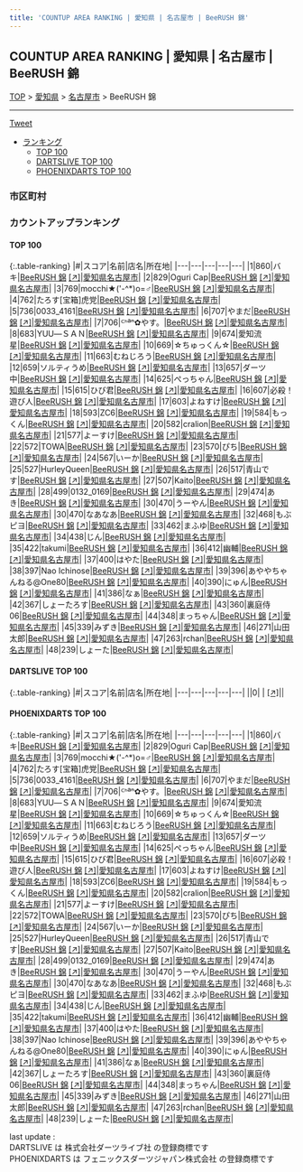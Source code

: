 ```yaml
---
title: 'COUNTUP AREA RANKING | 愛知県 | 名古屋市 | BeeRUSH 錦'
---
```

## COUNTUP AREA RANKING | 愛知県 | 名古屋市 | BeeRUSH 錦

[TOP](/darts/rank/) > [愛知県](/darts/rank/愛知県/) > [名古屋市](/darts/rank/愛知県/名古屋市/) > BeeRUSH 錦

___

<a href="https://twitter.com/share?ref_src=twsrc%5Etfw" data-text="COUNTUP AREA RANKING | 愛知県名古屋市BeeRUSH 錦" class="twitter-share-button" data-hashtags="DARTSLIVE,PHOENIXDARTS,darts,ダーツ" data-show-count="false">Tweet</a>

* [ランキング](#カウントアップランキング)
    * [TOP 100](#top-100)
    * [DARTSLIVE TOP 100](#dartslive-top-100)
    * [PHOENIXDARTS TOP 100](#phoenixdarts-top-100)

### 市区町村

<ul>

</ul>

### カウントアップランキング

#### TOP 100



{:.table-ranking}
|#|スコア|名前|店名|所在地|
|---|---|---|---|---|
|1|860|<span class="rank-name-pd">バキ</span>|<a href="/darts/rank/shops/76444.html">BeeRUSH 錦</a> <a href="https://vs.phoenixdarts.com/jp/shop/shopDetailInfo/s_76444?s_seq=76444">[↗]</a>|<a href="/darts/rank/愛知県/名古屋市">愛知県名古屋市</a>|
|2|829|<span class="rank-name-pd">Oguri Cap</span>|<a href="/darts/rank/shops/76444.html">BeeRUSH 錦</a> <a href="https://vs.phoenixdarts.com/jp/shop/shopDetailInfo/s_76444?s_seq=76444">[↗]</a>|<a href="/darts/rank/愛知県/名古屋市">愛知県名古屋市</a>|
|3|769|<span class="rank-name-pd">mocchi★(&#x27;-^*)o=♂</span>|<a href="/darts/rank/shops/76444.html">BeeRUSH 錦</a> <a href="https://vs.phoenixdarts.com/jp/shop/shopDetailInfo/s_76444?s_seq=76444">[↗]</a>|<a href="/darts/rank/愛知県/名古屋市">愛知県名古屋市</a>|
|4|762|<span class="rank-name-pd">たろす[宝箱]虎党</span>|<a href="/darts/rank/shops/76444.html">BeeRUSH 錦</a> <a href="https://vs.phoenixdarts.com/jp/shop/shopDetailInfo/s_76444?s_seq=76444">[↗]</a>|<a href="/darts/rank/愛知県/名古屋市">愛知県名古屋市</a>|
|5|736|<span class="rank-name-pd">0033_4161</span>|<a href="/darts/rank/shops/76444.html">BeeRUSH 錦</a> <a href="https://vs.phoenixdarts.com/jp/shop/shopDetailInfo/s_76444?s_seq=76444">[↗]</a>|<a href="/darts/rank/愛知県/名古屋市">愛知県名古屋市</a>|
|6|707|<span class="rank-name-pd">やまだ</span>|<a href="/darts/rank/shops/76444.html">BeeRUSH 錦</a> <a href="https://vs.phoenixdarts.com/jp/shop/shopDetailInfo/s_76444?s_seq=76444">[↗]</a>|<a href="/darts/rank/愛知県/名古屋市">愛知県名古屋市</a>|
|7|706|<span class="rank-name-pd">ᒼᑋªⁿ✿やす。</span>|<a href="/darts/rank/shops/76444.html">BeeRUSH 錦</a> <a href="https://vs.phoenixdarts.com/jp/shop/shopDetailInfo/s_76444?s_seq=76444">[↗]</a>|<a href="/darts/rank/愛知県/名古屋市">愛知県名古屋市</a>|
|8|683|<span class="rank-name-pd">YUU―ＳＡＮ</span>|<a href="/darts/rank/shops/76444.html">BeeRUSH 錦</a> <a href="https://vs.phoenixdarts.com/jp/shop/shopDetailInfo/s_76444?s_seq=76444">[↗]</a>|<a href="/darts/rank/愛知県/名古屋市">愛知県名古屋市</a>|
|9|674|<span class="rank-name-pd">愛知流星</span>|<a href="/darts/rank/shops/76444.html">BeeRUSH 錦</a> <a href="https://vs.phoenixdarts.com/jp/shop/shopDetailInfo/s_76444?s_seq=76444">[↗]</a>|<a href="/darts/rank/愛知県/名古屋市">愛知県名古屋市</a>|
|10|669|<span class="rank-name-pd">☆ちゅっくん☆</span>|<a href="/darts/rank/shops/76444.html">BeeRUSH 錦</a> <a href="https://vs.phoenixdarts.com/jp/shop/shopDetailInfo/s_76444?s_seq=76444">[↗]</a>|<a href="/darts/rank/愛知県/名古屋市">愛知県名古屋市</a>|
|11|663|<span class="rank-name-pd">むねじろう</span>|<a href="/darts/rank/shops/76444.html">BeeRUSH 錦</a> <a href="https://vs.phoenixdarts.com/jp/shop/shopDetailInfo/s_76444?s_seq=76444">[↗]</a>|<a href="/darts/rank/愛知県/名古屋市">愛知県名古屋市</a>|
|12|659|<span class="rank-name-pd">ソルティうめ</span>|<a href="/darts/rank/shops/76444.html">BeeRUSH 錦</a> <a href="https://vs.phoenixdarts.com/jp/shop/shopDetailInfo/s_76444?s_seq=76444">[↗]</a>|<a href="/darts/rank/愛知県/名古屋市">愛知県名古屋市</a>|
|13|657|<span class="rank-name-pd">ダーツ中</span>|<a href="/darts/rank/shops/76444.html">BeeRUSH 錦</a> <a href="https://vs.phoenixdarts.com/jp/shop/shopDetailInfo/s_76444?s_seq=76444">[↗]</a>|<a href="/darts/rank/愛知県/名古屋市">愛知県名古屋市</a>|
|14|625|<span class="rank-name-pd">ぺっちゃん</span>|<a href="/darts/rank/shops/76444.html">BeeRUSH 錦</a> <a href="https://vs.phoenixdarts.com/jp/shop/shopDetailInfo/s_76444?s_seq=76444">[↗]</a>|<a href="/darts/rank/愛知県/名古屋市">愛知県名古屋市</a>|
|15|615|<span class="rank-name-pd">ひび君</span>|<a href="/darts/rank/shops/76444.html">BeeRUSH 錦</a> <a href="https://vs.phoenixdarts.com/jp/shop/shopDetailInfo/s_76444?s_seq=76444">[↗]</a>|<a href="/darts/rank/愛知県/名古屋市">愛知県名古屋市</a>|
|16|607|<span class="rank-name-pd">必殺！遊び人</span>|<a href="/darts/rank/shops/76444.html">BeeRUSH 錦</a> <a href="https://vs.phoenixdarts.com/jp/shop/shopDetailInfo/s_76444?s_seq=76444">[↗]</a>|<a href="/darts/rank/愛知県/名古屋市">愛知県名古屋市</a>|
|17|603|<span class="rank-name-pd">よねすけ</span>|<a href="/darts/rank/shops/76444.html">BeeRUSH 錦</a> <a href="https://vs.phoenixdarts.com/jp/shop/shopDetailInfo/s_76444?s_seq=76444">[↗]</a>|<a href="/darts/rank/愛知県/名古屋市">愛知県名古屋市</a>|
|18|593|<span class="rank-name-pd">ZC6</span>|<a href="/darts/rank/shops/76444.html">BeeRUSH 錦</a> <a href="https://vs.phoenixdarts.com/jp/shop/shopDetailInfo/s_76444?s_seq=76444">[↗]</a>|<a href="/darts/rank/愛知県/名古屋市">愛知県名古屋市</a>|
|19|584|<span class="rank-name-pd">もっくん</span>|<a href="/darts/rank/shops/76444.html">BeeRUSH 錦</a> <a href="https://vs.phoenixdarts.com/jp/shop/shopDetailInfo/s_76444?s_seq=76444">[↗]</a>|<a href="/darts/rank/愛知県/名古屋市">愛知県名古屋市</a>|
|20|582|<span class="rank-name-pd">cralion</span>|<a href="/darts/rank/shops/76444.html">BeeRUSH 錦</a> <a href="https://vs.phoenixdarts.com/jp/shop/shopDetailInfo/s_76444?s_seq=76444">[↗]</a>|<a href="/darts/rank/愛知県/名古屋市">愛知県名古屋市</a>|
|21|577|<span class="rank-name-pd">よーすけ</span>|<a href="/darts/rank/shops/76444.html">BeeRUSH 錦</a> <a href="https://vs.phoenixdarts.com/jp/shop/shopDetailInfo/s_76444?s_seq=76444">[↗]</a>|<a href="/darts/rank/愛知県/名古屋市">愛知県名古屋市</a>|
|22|572|<span class="rank-name-pd">TOWA</span>|<a href="/darts/rank/shops/76444.html">BeeRUSH 錦</a> <a href="https://vs.phoenixdarts.com/jp/shop/shopDetailInfo/s_76444?s_seq=76444">[↗]</a>|<a href="/darts/rank/愛知県/名古屋市">愛知県名古屋市</a>|
|23|570|<span class="rank-name-pd">ぴち</span>|<a href="/darts/rank/shops/76444.html">BeeRUSH 錦</a> <a href="https://vs.phoenixdarts.com/jp/shop/shopDetailInfo/s_76444?s_seq=76444">[↗]</a>|<a href="/darts/rank/愛知県/名古屋市">愛知県名古屋市</a>|
|24|567|<span class="rank-name-pd">いーか</span>|<a href="/darts/rank/shops/76444.html">BeeRUSH 錦</a> <a href="https://vs.phoenixdarts.com/jp/shop/shopDetailInfo/s_76444?s_seq=76444">[↗]</a>|<a href="/darts/rank/愛知県/名古屋市">愛知県名古屋市</a>|
|25|527|<span class="rank-name-pd">HurleyQueen</span>|<a href="/darts/rank/shops/76444.html">BeeRUSH 錦</a> <a href="https://vs.phoenixdarts.com/jp/shop/shopDetailInfo/s_76444?s_seq=76444">[↗]</a>|<a href="/darts/rank/愛知県/名古屋市">愛知県名古屋市</a>|
|26|517|<span class="rank-name-pd">青山です</span>|<a href="/darts/rank/shops/76444.html">BeeRUSH 錦</a> <a href="https://vs.phoenixdarts.com/jp/shop/shopDetailInfo/s_76444?s_seq=76444">[↗]</a>|<a href="/darts/rank/愛知県/名古屋市">愛知県名古屋市</a>|
|27|507|<span class="rank-name-pd">Kaito</span>|<a href="/darts/rank/shops/76444.html">BeeRUSH 錦</a> <a href="https://vs.phoenixdarts.com/jp/shop/shopDetailInfo/s_76444?s_seq=76444">[↗]</a>|<a href="/darts/rank/愛知県/名古屋市">愛知県名古屋市</a>|
|28|499|<span class="rank-name-pd">0132_0169</span>|<a href="/darts/rank/shops/76444.html">BeeRUSH 錦</a> <a href="https://vs.phoenixdarts.com/jp/shop/shopDetailInfo/s_76444?s_seq=76444">[↗]</a>|<a href="/darts/rank/愛知県/名古屋市">愛知県名古屋市</a>|
|29|474|<span class="rank-name-pd">あき</span>|<a href="/darts/rank/shops/76444.html">BeeRUSH 錦</a> <a href="https://vs.phoenixdarts.com/jp/shop/shopDetailInfo/s_76444?s_seq=76444">[↗]</a>|<a href="/darts/rank/愛知県/名古屋市">愛知県名古屋市</a>|
|30|470|<span class="rank-name-pd">うーやん</span>|<a href="/darts/rank/shops/76444.html">BeeRUSH 錦</a> <a href="https://vs.phoenixdarts.com/jp/shop/shopDetailInfo/s_76444?s_seq=76444">[↗]</a>|<a href="/darts/rank/愛知県/名古屋市">愛知県名古屋市</a>|
|30|470|<span class="rank-name-pd">なあなあ</span>|<a href="/darts/rank/shops/76444.html">BeeRUSH 錦</a> <a href="https://vs.phoenixdarts.com/jp/shop/shopDetailInfo/s_76444?s_seq=76444">[↗]</a>|<a href="/darts/rank/愛知県/名古屋市">愛知県名古屋市</a>|
|32|468|<span class="rank-name-pd">もぶピヨ</span>|<a href="/darts/rank/shops/76444.html">BeeRUSH 錦</a> <a href="https://vs.phoenixdarts.com/jp/shop/shopDetailInfo/s_76444?s_seq=76444">[↗]</a>|<a href="/darts/rank/愛知県/名古屋市">愛知県名古屋市</a>|
|33|462|<span class="rank-name-pd">まふゆ</span>|<a href="/darts/rank/shops/76444.html">BeeRUSH 錦</a> <a href="https://vs.phoenixdarts.com/jp/shop/shopDetailInfo/s_76444?s_seq=76444">[↗]</a>|<a href="/darts/rank/愛知県/名古屋市">愛知県名古屋市</a>|
|34|438|<span class="rank-name-pd">じん</span>|<a href="/darts/rank/shops/76444.html">BeeRUSH 錦</a> <a href="https://vs.phoenixdarts.com/jp/shop/shopDetailInfo/s_76444?s_seq=76444">[↗]</a>|<a href="/darts/rank/愛知県/名古屋市">愛知県名古屋市</a>|
|35|422|<span class="rank-name-pd">takumi</span>|<a href="/darts/rank/shops/76444.html">BeeRUSH 錦</a> <a href="https://vs.phoenixdarts.com/jp/shop/shopDetailInfo/s_76444?s_seq=76444">[↗]</a>|<a href="/darts/rank/愛知県/名古屋市">愛知県名古屋市</a>|
|36|412|<span class="rank-name-pd">幽輔</span>|<a href="/darts/rank/shops/76444.html">BeeRUSH 錦</a> <a href="https://vs.phoenixdarts.com/jp/shop/shopDetailInfo/s_76444?s_seq=76444">[↗]</a>|<a href="/darts/rank/愛知県/名古屋市">愛知県名古屋市</a>|
|37|400|<span class="rank-name-pd">はやた</span>|<a href="/darts/rank/shops/76444.html">BeeRUSH 錦</a> <a href="https://vs.phoenixdarts.com/jp/shop/shopDetailInfo/s_76444?s_seq=76444">[↗]</a>|<a href="/darts/rank/愛知県/名古屋市">愛知県名古屋市</a>|
|38|397|<span class="rank-name-pd">Nao Ichinose</span>|<a href="/darts/rank/shops/76444.html">BeeRUSH 錦</a> <a href="https://vs.phoenixdarts.com/jp/shop/shopDetailInfo/s_76444?s_seq=76444">[↗]</a>|<a href="/darts/rank/愛知県/名古屋市">愛知県名古屋市</a>|
|39|396|<span class="rank-name-pd">あややちゃんねる@One80</span>|<a href="/darts/rank/shops/76444.html">BeeRUSH 錦</a> <a href="https://vs.phoenixdarts.com/jp/shop/shopDetailInfo/s_76444?s_seq=76444">[↗]</a>|<a href="/darts/rank/愛知県/名古屋市">愛知県名古屋市</a>|
|40|390|<span class="rank-name-pd">にゅん</span>|<a href="/darts/rank/shops/76444.html">BeeRUSH 錦</a> <a href="https://vs.phoenixdarts.com/jp/shop/shopDetailInfo/s_76444?s_seq=76444">[↗]</a>|<a href="/darts/rank/愛知県/名古屋市">愛知県名古屋市</a>|
|41|386|<span class="rank-name-pd">なぁ</span>|<a href="/darts/rank/shops/76444.html">BeeRUSH 錦</a> <a href="https://vs.phoenixdarts.com/jp/shop/shopDetailInfo/s_76444?s_seq=76444">[↗]</a>|<a href="/darts/rank/愛知県/名古屋市">愛知県名古屋市</a>|
|42|367|<span class="rank-name-pd">しょーたろす</span>|<a href="/darts/rank/shops/76444.html">BeeRUSH 錦</a> <a href="https://vs.phoenixdarts.com/jp/shop/shopDetailInfo/s_76444?s_seq=76444">[↗]</a>|<a href="/darts/rank/愛知県/名古屋市">愛知県名古屋市</a>|
|43|360|<span class="rank-name-pd">裏庭侍06</span>|<a href="/darts/rank/shops/76444.html">BeeRUSH 錦</a> <a href="https://vs.phoenixdarts.com/jp/shop/shopDetailInfo/s_76444?s_seq=76444">[↗]</a>|<a href="/darts/rank/愛知県/名古屋市">愛知県名古屋市</a>|
|44|348|<span class="rank-name-pd">まっちゃん</span>|<a href="/darts/rank/shops/76444.html">BeeRUSH 錦</a> <a href="https://vs.phoenixdarts.com/jp/shop/shopDetailInfo/s_76444?s_seq=76444">[↗]</a>|<a href="/darts/rank/愛知県/名古屋市">愛知県名古屋市</a>|
|45|339|<span class="rank-name-pd">みずき</span>|<a href="/darts/rank/shops/76444.html">BeeRUSH 錦</a> <a href="https://vs.phoenixdarts.com/jp/shop/shopDetailInfo/s_76444?s_seq=76444">[↗]</a>|<a href="/darts/rank/愛知県/名古屋市">愛知県名古屋市</a>|
|46|271|<span class="rank-name-pd">山田太郎</span>|<a href="/darts/rank/shops/76444.html">BeeRUSH 錦</a> <a href="https://vs.phoenixdarts.com/jp/shop/shopDetailInfo/s_76444?s_seq=76444">[↗]</a>|<a href="/darts/rank/愛知県/名古屋市">愛知県名古屋市</a>|
|47|263|<span class="rank-name-pd">rchan</span>|<a href="/darts/rank/shops/76444.html">BeeRUSH 錦</a> <a href="https://vs.phoenixdarts.com/jp/shop/shopDetailInfo/s_76444?s_seq=76444">[↗]</a>|<a href="/darts/rank/愛知県/名古屋市">愛知県名古屋市</a>|
|48|239|<span class="rank-name-pd">しょーた</span>|<a href="/darts/rank/shops/76444.html">BeeRUSH 錦</a> <a href="https://vs.phoenixdarts.com/jp/shop/shopDetailInfo/s_76444?s_seq=76444">[↗]</a>|<a href="/darts/rank/愛知県/名古屋市">愛知県名古屋市</a>|


#### DARTSLIVE TOP 100



{:.table-ranking}
|#|スコア|名前|店名|所在地|
|---|---|---|---|---|
||0|<span class="rank-name-dl"> </span>|<a href="/darts/rank/shops/.html"></a> <a href="">[↗]</a>|<a href="/darts/rank//"></a>|


#### PHOENIXDARTS TOP 100



{:.table-ranking}
|#|スコア|名前|店名|所在地|
|---|---|---|---|---|
|1|860|<span class="rank-name-pd">バキ</span>|<a href="/darts/rank/shops/76444.html">BeeRUSH 錦</a> <a href="https://vs.phoenixdarts.com/jp/shop/shopDetailInfo/s_76444?s_seq=76444">[↗]</a>|<a href="/darts/rank/愛知県/名古屋市">愛知県名古屋市</a>|
|2|829|<span class="rank-name-pd">Oguri Cap</span>|<a href="/darts/rank/shops/76444.html">BeeRUSH 錦</a> <a href="https://vs.phoenixdarts.com/jp/shop/shopDetailInfo/s_76444?s_seq=76444">[↗]</a>|<a href="/darts/rank/愛知県/名古屋市">愛知県名古屋市</a>|
|3|769|<span class="rank-name-pd">mocchi★(&#x27;-^*)o=♂</span>|<a href="/darts/rank/shops/76444.html">BeeRUSH 錦</a> <a href="https://vs.phoenixdarts.com/jp/shop/shopDetailInfo/s_76444?s_seq=76444">[↗]</a>|<a href="/darts/rank/愛知県/名古屋市">愛知県名古屋市</a>|
|4|762|<span class="rank-name-pd">たろす[宝箱]虎党</span>|<a href="/darts/rank/shops/76444.html">BeeRUSH 錦</a> <a href="https://vs.phoenixdarts.com/jp/shop/shopDetailInfo/s_76444?s_seq=76444">[↗]</a>|<a href="/darts/rank/愛知県/名古屋市">愛知県名古屋市</a>|
|5|736|<span class="rank-name-pd">0033_4161</span>|<a href="/darts/rank/shops/76444.html">BeeRUSH 錦</a> <a href="https://vs.phoenixdarts.com/jp/shop/shopDetailInfo/s_76444?s_seq=76444">[↗]</a>|<a href="/darts/rank/愛知県/名古屋市">愛知県名古屋市</a>|
|6|707|<span class="rank-name-pd">やまだ</span>|<a href="/darts/rank/shops/76444.html">BeeRUSH 錦</a> <a href="https://vs.phoenixdarts.com/jp/shop/shopDetailInfo/s_76444?s_seq=76444">[↗]</a>|<a href="/darts/rank/愛知県/名古屋市">愛知県名古屋市</a>|
|7|706|<span class="rank-name-pd">ᒼᑋªⁿ✿やす。</span>|<a href="/darts/rank/shops/76444.html">BeeRUSH 錦</a> <a href="https://vs.phoenixdarts.com/jp/shop/shopDetailInfo/s_76444?s_seq=76444">[↗]</a>|<a href="/darts/rank/愛知県/名古屋市">愛知県名古屋市</a>|
|8|683|<span class="rank-name-pd">YUU―ＳＡＮ</span>|<a href="/darts/rank/shops/76444.html">BeeRUSH 錦</a> <a href="https://vs.phoenixdarts.com/jp/shop/shopDetailInfo/s_76444?s_seq=76444">[↗]</a>|<a href="/darts/rank/愛知県/名古屋市">愛知県名古屋市</a>|
|9|674|<span class="rank-name-pd">愛知流星</span>|<a href="/darts/rank/shops/76444.html">BeeRUSH 錦</a> <a href="https://vs.phoenixdarts.com/jp/shop/shopDetailInfo/s_76444?s_seq=76444">[↗]</a>|<a href="/darts/rank/愛知県/名古屋市">愛知県名古屋市</a>|
|10|669|<span class="rank-name-pd">☆ちゅっくん☆</span>|<a href="/darts/rank/shops/76444.html">BeeRUSH 錦</a> <a href="https://vs.phoenixdarts.com/jp/shop/shopDetailInfo/s_76444?s_seq=76444">[↗]</a>|<a href="/darts/rank/愛知県/名古屋市">愛知県名古屋市</a>|
|11|663|<span class="rank-name-pd">むねじろう</span>|<a href="/darts/rank/shops/76444.html">BeeRUSH 錦</a> <a href="https://vs.phoenixdarts.com/jp/shop/shopDetailInfo/s_76444?s_seq=76444">[↗]</a>|<a href="/darts/rank/愛知県/名古屋市">愛知県名古屋市</a>|
|12|659|<span class="rank-name-pd">ソルティうめ</span>|<a href="/darts/rank/shops/76444.html">BeeRUSH 錦</a> <a href="https://vs.phoenixdarts.com/jp/shop/shopDetailInfo/s_76444?s_seq=76444">[↗]</a>|<a href="/darts/rank/愛知県/名古屋市">愛知県名古屋市</a>|
|13|657|<span class="rank-name-pd">ダーツ中</span>|<a href="/darts/rank/shops/76444.html">BeeRUSH 錦</a> <a href="https://vs.phoenixdarts.com/jp/shop/shopDetailInfo/s_76444?s_seq=76444">[↗]</a>|<a href="/darts/rank/愛知県/名古屋市">愛知県名古屋市</a>|
|14|625|<span class="rank-name-pd">ぺっちゃん</span>|<a href="/darts/rank/shops/76444.html">BeeRUSH 錦</a> <a href="https://vs.phoenixdarts.com/jp/shop/shopDetailInfo/s_76444?s_seq=76444">[↗]</a>|<a href="/darts/rank/愛知県/名古屋市">愛知県名古屋市</a>|
|15|615|<span class="rank-name-pd">ひび君</span>|<a href="/darts/rank/shops/76444.html">BeeRUSH 錦</a> <a href="https://vs.phoenixdarts.com/jp/shop/shopDetailInfo/s_76444?s_seq=76444">[↗]</a>|<a href="/darts/rank/愛知県/名古屋市">愛知県名古屋市</a>|
|16|607|<span class="rank-name-pd">必殺！遊び人</span>|<a href="/darts/rank/shops/76444.html">BeeRUSH 錦</a> <a href="https://vs.phoenixdarts.com/jp/shop/shopDetailInfo/s_76444?s_seq=76444">[↗]</a>|<a href="/darts/rank/愛知県/名古屋市">愛知県名古屋市</a>|
|17|603|<span class="rank-name-pd">よねすけ</span>|<a href="/darts/rank/shops/76444.html">BeeRUSH 錦</a> <a href="https://vs.phoenixdarts.com/jp/shop/shopDetailInfo/s_76444?s_seq=76444">[↗]</a>|<a href="/darts/rank/愛知県/名古屋市">愛知県名古屋市</a>|
|18|593|<span class="rank-name-pd">ZC6</span>|<a href="/darts/rank/shops/76444.html">BeeRUSH 錦</a> <a href="https://vs.phoenixdarts.com/jp/shop/shopDetailInfo/s_76444?s_seq=76444">[↗]</a>|<a href="/darts/rank/愛知県/名古屋市">愛知県名古屋市</a>|
|19|584|<span class="rank-name-pd">もっくん</span>|<a href="/darts/rank/shops/76444.html">BeeRUSH 錦</a> <a href="https://vs.phoenixdarts.com/jp/shop/shopDetailInfo/s_76444?s_seq=76444">[↗]</a>|<a href="/darts/rank/愛知県/名古屋市">愛知県名古屋市</a>|
|20|582|<span class="rank-name-pd">cralion</span>|<a href="/darts/rank/shops/76444.html">BeeRUSH 錦</a> <a href="https://vs.phoenixdarts.com/jp/shop/shopDetailInfo/s_76444?s_seq=76444">[↗]</a>|<a href="/darts/rank/愛知県/名古屋市">愛知県名古屋市</a>|
|21|577|<span class="rank-name-pd">よーすけ</span>|<a href="/darts/rank/shops/76444.html">BeeRUSH 錦</a> <a href="https://vs.phoenixdarts.com/jp/shop/shopDetailInfo/s_76444?s_seq=76444">[↗]</a>|<a href="/darts/rank/愛知県/名古屋市">愛知県名古屋市</a>|
|22|572|<span class="rank-name-pd">TOWA</span>|<a href="/darts/rank/shops/76444.html">BeeRUSH 錦</a> <a href="https://vs.phoenixdarts.com/jp/shop/shopDetailInfo/s_76444?s_seq=76444">[↗]</a>|<a href="/darts/rank/愛知県/名古屋市">愛知県名古屋市</a>|
|23|570|<span class="rank-name-pd">ぴち</span>|<a href="/darts/rank/shops/76444.html">BeeRUSH 錦</a> <a href="https://vs.phoenixdarts.com/jp/shop/shopDetailInfo/s_76444?s_seq=76444">[↗]</a>|<a href="/darts/rank/愛知県/名古屋市">愛知県名古屋市</a>|
|24|567|<span class="rank-name-pd">いーか</span>|<a href="/darts/rank/shops/76444.html">BeeRUSH 錦</a> <a href="https://vs.phoenixdarts.com/jp/shop/shopDetailInfo/s_76444?s_seq=76444">[↗]</a>|<a href="/darts/rank/愛知県/名古屋市">愛知県名古屋市</a>|
|25|527|<span class="rank-name-pd">HurleyQueen</span>|<a href="/darts/rank/shops/76444.html">BeeRUSH 錦</a> <a href="https://vs.phoenixdarts.com/jp/shop/shopDetailInfo/s_76444?s_seq=76444">[↗]</a>|<a href="/darts/rank/愛知県/名古屋市">愛知県名古屋市</a>|
|26|517|<span class="rank-name-pd">青山です</span>|<a href="/darts/rank/shops/76444.html">BeeRUSH 錦</a> <a href="https://vs.phoenixdarts.com/jp/shop/shopDetailInfo/s_76444?s_seq=76444">[↗]</a>|<a href="/darts/rank/愛知県/名古屋市">愛知県名古屋市</a>|
|27|507|<span class="rank-name-pd">Kaito</span>|<a href="/darts/rank/shops/76444.html">BeeRUSH 錦</a> <a href="https://vs.phoenixdarts.com/jp/shop/shopDetailInfo/s_76444?s_seq=76444">[↗]</a>|<a href="/darts/rank/愛知県/名古屋市">愛知県名古屋市</a>|
|28|499|<span class="rank-name-pd">0132_0169</span>|<a href="/darts/rank/shops/76444.html">BeeRUSH 錦</a> <a href="https://vs.phoenixdarts.com/jp/shop/shopDetailInfo/s_76444?s_seq=76444">[↗]</a>|<a href="/darts/rank/愛知県/名古屋市">愛知県名古屋市</a>|
|29|474|<span class="rank-name-pd">あき</span>|<a href="/darts/rank/shops/76444.html">BeeRUSH 錦</a> <a href="https://vs.phoenixdarts.com/jp/shop/shopDetailInfo/s_76444?s_seq=76444">[↗]</a>|<a href="/darts/rank/愛知県/名古屋市">愛知県名古屋市</a>|
|30|470|<span class="rank-name-pd">うーやん</span>|<a href="/darts/rank/shops/76444.html">BeeRUSH 錦</a> <a href="https://vs.phoenixdarts.com/jp/shop/shopDetailInfo/s_76444?s_seq=76444">[↗]</a>|<a href="/darts/rank/愛知県/名古屋市">愛知県名古屋市</a>|
|30|470|<span class="rank-name-pd">なあなあ</span>|<a href="/darts/rank/shops/76444.html">BeeRUSH 錦</a> <a href="https://vs.phoenixdarts.com/jp/shop/shopDetailInfo/s_76444?s_seq=76444">[↗]</a>|<a href="/darts/rank/愛知県/名古屋市">愛知県名古屋市</a>|
|32|468|<span class="rank-name-pd">もぶピヨ</span>|<a href="/darts/rank/shops/76444.html">BeeRUSH 錦</a> <a href="https://vs.phoenixdarts.com/jp/shop/shopDetailInfo/s_76444?s_seq=76444">[↗]</a>|<a href="/darts/rank/愛知県/名古屋市">愛知県名古屋市</a>|
|33|462|<span class="rank-name-pd">まふゆ</span>|<a href="/darts/rank/shops/76444.html">BeeRUSH 錦</a> <a href="https://vs.phoenixdarts.com/jp/shop/shopDetailInfo/s_76444?s_seq=76444">[↗]</a>|<a href="/darts/rank/愛知県/名古屋市">愛知県名古屋市</a>|
|34|438|<span class="rank-name-pd">じん</span>|<a href="/darts/rank/shops/76444.html">BeeRUSH 錦</a> <a href="https://vs.phoenixdarts.com/jp/shop/shopDetailInfo/s_76444?s_seq=76444">[↗]</a>|<a href="/darts/rank/愛知県/名古屋市">愛知県名古屋市</a>|
|35|422|<span class="rank-name-pd">takumi</span>|<a href="/darts/rank/shops/76444.html">BeeRUSH 錦</a> <a href="https://vs.phoenixdarts.com/jp/shop/shopDetailInfo/s_76444?s_seq=76444">[↗]</a>|<a href="/darts/rank/愛知県/名古屋市">愛知県名古屋市</a>|
|36|412|<span class="rank-name-pd">幽輔</span>|<a href="/darts/rank/shops/76444.html">BeeRUSH 錦</a> <a href="https://vs.phoenixdarts.com/jp/shop/shopDetailInfo/s_76444?s_seq=76444">[↗]</a>|<a href="/darts/rank/愛知県/名古屋市">愛知県名古屋市</a>|
|37|400|<span class="rank-name-pd">はやた</span>|<a href="/darts/rank/shops/76444.html">BeeRUSH 錦</a> <a href="https://vs.phoenixdarts.com/jp/shop/shopDetailInfo/s_76444?s_seq=76444">[↗]</a>|<a href="/darts/rank/愛知県/名古屋市">愛知県名古屋市</a>|
|38|397|<span class="rank-name-pd">Nao Ichinose</span>|<a href="/darts/rank/shops/76444.html">BeeRUSH 錦</a> <a href="https://vs.phoenixdarts.com/jp/shop/shopDetailInfo/s_76444?s_seq=76444">[↗]</a>|<a href="/darts/rank/愛知県/名古屋市">愛知県名古屋市</a>|
|39|396|<span class="rank-name-pd">あややちゃんねる@One80</span>|<a href="/darts/rank/shops/76444.html">BeeRUSH 錦</a> <a href="https://vs.phoenixdarts.com/jp/shop/shopDetailInfo/s_76444?s_seq=76444">[↗]</a>|<a href="/darts/rank/愛知県/名古屋市">愛知県名古屋市</a>|
|40|390|<span class="rank-name-pd">にゅん</span>|<a href="/darts/rank/shops/76444.html">BeeRUSH 錦</a> <a href="https://vs.phoenixdarts.com/jp/shop/shopDetailInfo/s_76444?s_seq=76444">[↗]</a>|<a href="/darts/rank/愛知県/名古屋市">愛知県名古屋市</a>|
|41|386|<span class="rank-name-pd">なぁ</span>|<a href="/darts/rank/shops/76444.html">BeeRUSH 錦</a> <a href="https://vs.phoenixdarts.com/jp/shop/shopDetailInfo/s_76444?s_seq=76444">[↗]</a>|<a href="/darts/rank/愛知県/名古屋市">愛知県名古屋市</a>|
|42|367|<span class="rank-name-pd">しょーたろす</span>|<a href="/darts/rank/shops/76444.html">BeeRUSH 錦</a> <a href="https://vs.phoenixdarts.com/jp/shop/shopDetailInfo/s_76444?s_seq=76444">[↗]</a>|<a href="/darts/rank/愛知県/名古屋市">愛知県名古屋市</a>|
|43|360|<span class="rank-name-pd">裏庭侍06</span>|<a href="/darts/rank/shops/76444.html">BeeRUSH 錦</a> <a href="https://vs.phoenixdarts.com/jp/shop/shopDetailInfo/s_76444?s_seq=76444">[↗]</a>|<a href="/darts/rank/愛知県/名古屋市">愛知県名古屋市</a>|
|44|348|<span class="rank-name-pd">まっちゃん</span>|<a href="/darts/rank/shops/76444.html">BeeRUSH 錦</a> <a href="https://vs.phoenixdarts.com/jp/shop/shopDetailInfo/s_76444?s_seq=76444">[↗]</a>|<a href="/darts/rank/愛知県/名古屋市">愛知県名古屋市</a>|
|45|339|<span class="rank-name-pd">みずき</span>|<a href="/darts/rank/shops/76444.html">BeeRUSH 錦</a> <a href="https://vs.phoenixdarts.com/jp/shop/shopDetailInfo/s_76444?s_seq=76444">[↗]</a>|<a href="/darts/rank/愛知県/名古屋市">愛知県名古屋市</a>|
|46|271|<span class="rank-name-pd">山田太郎</span>|<a href="/darts/rank/shops/76444.html">BeeRUSH 錦</a> <a href="https://vs.phoenixdarts.com/jp/shop/shopDetailInfo/s_76444?s_seq=76444">[↗]</a>|<a href="/darts/rank/愛知県/名古屋市">愛知県名古屋市</a>|
|47|263|<span class="rank-name-pd">rchan</span>|<a href="/darts/rank/shops/76444.html">BeeRUSH 錦</a> <a href="https://vs.phoenixdarts.com/jp/shop/shopDetailInfo/s_76444?s_seq=76444">[↗]</a>|<a href="/darts/rank/愛知県/名古屋市">愛知県名古屋市</a>|
|48|239|<span class="rank-name-pd">しょーた</span>|<a href="/darts/rank/shops/76444.html">BeeRUSH 錦</a> <a href="https://vs.phoenixdarts.com/jp/shop/shopDetailInfo/s_76444?s_seq=76444">[↗]</a>|<a href="/darts/rank/愛知県/名古屋市">愛知県名古屋市</a>|


<div class="footer border-top border-gray-light mt-5 pt-3 text-right text-gray">
    last update : <span style="font-weight: italic" id="foot_last_modified"></span><br />
    DARTSLIVE は 株式会社ダーツライブ社 の登録商標です<br />
    PHOENIXDARTS は フェニックスダーツジャパン株式会社 の登録商標です<br />
</div>

<script src="https://cdnjs.cloudflare.com/ajax/libs/jquery.tablesorter/2.31.3/js/jquery.tablesorter.min.js" integrity="sha512-qzgd5cYSZcosqpzpn7zF2ZId8f/8CHmFKZ8j7mU4OUXTNRd5g+ZHBPsgKEwoqxCtdQvExE5LprwwPAgoicguNg==" crossorigin="anonymous" referrerpolicy="no-referrer"></script>
<link rel="stylesheet" href="https://cdnjs.cloudflare.com/ajax/libs/jquery.tablesorter/2.31.3/css/theme.default.min.css" integrity="sha512-wghhOJkjQX0Lh3NSWvNKeZ0ZpNn+SPVXX1Qyc9OCaogADktxrBiBdKGDoqVUOyhStvMBmJQ8ZdMHiR3wuEq8+w==" crossorigin="anonymous" referrerpolicy="no-referrer" />
<script>
$(function() {
    $(".table-ranking").tablesorter({sortList:[[0, 0]]});
    $("#foot_last_modified").text(formatDate(new Date(document.lastModified), 'yyyy-MM-dd HH:mm:ss'));
});
</script>

<script async src="https://platform.twitter.com/widgets.js" charset="utf-8"></script>